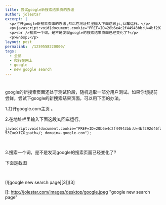 ```yaml
---
title: 尝试google新搜索结果页的办法
author: jolestar
excerpt: |
  <p>打开google新搜索页面的办法,然后在地址栏里输入下面这段js,回车运行。</p>
  <p>javascript:void(document.cookie="PREF=ID=20b6e4c2f44943bb:U=4bf292d46faad806:TM=1249677602:LM=1257919388:S=odm0Ys-53ZueXfZG;path=/; domain=.google.com");</p>
  <p><br />搜索一个词，是不是发现google的搜索结果页面已经变化了?</p>
  <p>&nbsp;</p>
layout: post
permalink:  /1259558220000/
tags:
  - 全部
  - 爬行在网上
  - google
  - new google search
---
```

# 

[][1]

 [1]: http://jolestar.com/images/desktop/google.jpeg "google new search page"

google的新搜索页面还处于测试阶段，随机选取一部分用户测试。如果你想提前尝鲜，尝试下google的新搜索结果页面，可以用下面的办法。 

1.打开google.com主页 。

2.在地址栏里输入下面这段js,回车运行。

    javascript:void(document.cookie="PREF=ID=20b6e4c2f44943bb:U=4bf292d46faad806:TM=1249677602:LM=1257919388:S=odm0Ys-53ZueXfZG;path=/; domain=.google.com");

 

3.搜索一个词，是不是发现google的搜索页面已经变化了?

下面是截图

 

[![google new search page][3]][3]

 []: http://jolestar.com/images/desktop/google.jpeg "google new search page"
